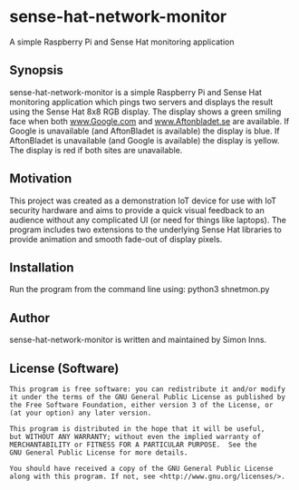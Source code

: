 # sense-hat-network-monitor
A simple Raspberry Pi and Sense Hat monitoring application

## Synopsis

sense-hat-network-monitor is a simple Raspberry Pi and Sense Hat monitoring application which pings two servers and displays the result using the Sense Hat 8x8 RGB display. The display shows a green smiling face when both www.Google.com and www.Aftonbladet.se are available. If Google is unavailable (and AftonBladet is available) the display is blue.  If AftonBladet is unavailable (and Google is available) the display is yellow.  The display is red if both sites are unavailable.

## Motivation

This project was created as a demonstration IoT device for use with IoT security hardware and aims to provide a quick visual feedback to an audience without any complicated UI (or need for things like laptops). The program includes two extensions to the underlying Sense Hat libraries to provide animation and smooth fade-out of display pixels.

## Installation

Run the program from the command line using: python3 shnetmon.py

## Author

sense-hat-network-monitor is written and maintained by Simon Inns.

## License (Software)

    This program is free software: you can redistribute it and/or modify
    it under the terms of the GNU General Public License as published by
    the Free Software Foundation, either version 3 of the License, or
    (at your option) any later version.

    This program is distributed in the hope that it will be useful,
    but WITHOUT ANY WARRANTY; without even the implied warranty of
    MERCHANTABILITY or FITNESS FOR A PARTICULAR PURPOSE.  See the
    GNU General Public License for more details.

    You should have received a copy of the GNU General Public License
    along with this program. If not, see <http://www.gnu.org/licenses/>.
